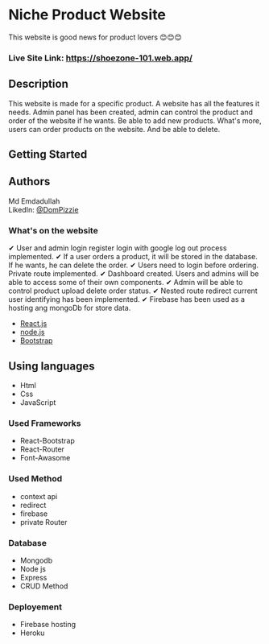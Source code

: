 # Niche Product Website

This website is good news for product lovers 😊😊😊

### Live Site Link: https://shoezone-101.web.app/

## Description

This website is made for a specific product. A website has all the features it needs. Admin panel has been created, admin can control the product and order of the website if he wants. Be able to add new products.
What's more, users can order products on the website. And be able to delete.

## Getting Started

## Authors

Md Emdadullah  
LikedIn: [@DomPizzie](https://www.linkedin.com/in/mdemdadullah/)

### What's on the website
✔ User and admin login register login with google log out process implemented.
✔ If a user orders a product, it will be stored in the database. If he wants, he can delete the order.
✔ Users need to login before ordering. Private route implemented.
✔ Dashboard created. Users and admins will be able to access some of their own components.
✔ Admin will be able to control product upload delete order status.
✔ Nested route redirect current user identifying has been implemented.
✔ Firebase has been used as a hosting ang mongoDb for store data.




* [React.js](https://reactjs.org/)
* [node.js](https://nodejs.org/)
* [Bootstrap](https://getbootstrap.com)

## Using languages 
- Html 
- Css
- JavaScript

### Used Frameworks
- React-Bootstrap
- React-Router
- Font-Awasome

### Used Method
- context api
- redirect
- firebase
- private Router

### Database
- Mongodb
- Node js
- Express
- CRUD Method

### Deployement
- Firebase hosting
- Heroku
